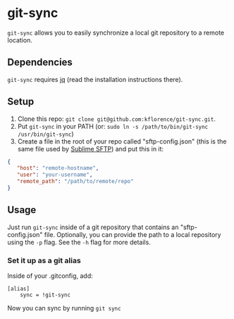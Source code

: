 # git-sync

`git-sync` allows you to easily synchronize a local git repository to a remote location.

## Dependencies

`git-sync` requires [jq](http://stedolan.github.io/jq/download/) (read the installation instructions there).

## Setup

1. Clone this repo: `git clone git@github.com:kflorence/git-sync.git`.
2. Put `git-sync` in your PATH (or: `sudo ln -s /path/to/bin/git-sync /usr/bin/git-sync`)
4. Create a file in the root of your repo called "sftp-config.json" (this is the same file used by [Sublime SFTP](http://wbond.net/sublime_packages/sftp)) and put this in it:

```json
{
   "host": "remote-hostname",
   "user": "your-username",
   "remote_path": "/path/to/remote/repo"
}
```

## Usage

Just run `git-sync` inside of a git repository that contains an "sftp-config.json" file. Optionally, you can provide the path to a local repository using the `-p` flag. See the `-h` flag for more details.

### Set it up as a git alias

Inside of your .gitconfig, add:

```
[alias]
    sync = !git-sync
```

Now you can sync by running `git sync`
